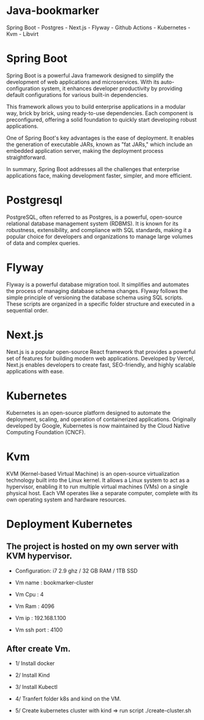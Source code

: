 # Java-bookmarker
Spring Boot - Postgres - Next.js - Flyway - Github Actions - Kubernetes - Kvm - Libvirt

# Spring Boot
Spring Boot is a powerful Java framework designed to simplify the development of web applications and microservices. With its auto-configuration system, it enhances developer productivity by providing default configurations for various built-in dependencies.

This framework allows you to build enterprise applications in a modular way, brick by brick, using ready-to-use dependencies. Each component is preconfigured, offering a solid foundation to quickly start developing robust applications.

One of Spring Boot's key advantages is the ease of deployment. It enables the generation of executable JARs, known as "fat JARs," which include an embedded application server, making the deployment process straightforward.

In summary, Spring Boot addresses all the challenges that enterprise applications face, making development faster, simpler, and more efficient.

# Postgresql
PostgreSQL, often referred to as Postgres, is a powerful, open-source relational database management system (RDBMS). It is known for its robustness, extensibility, and compliance with SQL standards, making it a popular choice for developers and organizations to manage large volumes of data and complex queries.

# Flyway
Flyway is a powerful database migration tool. It simplifies and automates the process of managing database schema changes. Flyway follows the simple principle of versioning the database schema using SQL scripts. These scripts are organized in a specific folder structure and executed in a sequential order.

# Next.js
Next.js is a popular open-source React framework that provides a powerful set of features for building modern web applications. Developed by Vercel, Next.js enables developers to create fast, SEO-friendly, and highly scalable applications with ease.

# Kubernetes
Kubernetes is an open-source platform designed to automate the deployment, scaling, and operation of containerized applications. Originally developed by Google, Kubernetes is now maintained by the Cloud Native Computing Foundation (CNCF).

# Kvm
KVM (Kernel-based Virtual Machine) is an open-source virtualization technology built into the Linux kernel. It allows a Linux system to act as a hypervisor, enabling it to run multiple virtual machines (VMs) on a single physical host. Each VM operates like a separate computer, complete with its own operating system and hardware resources.

# Deployment Kubernetes
## The project is hosted on my own server with KVM hypervisor.
- Configuration: i7 2.9 ghz / 32 GB RAM / 1TB SSD

- Vm name      : bookmarker-cluster
- Vm Cpu       : 4
- Vm Ram       : 4096
- Vm ip        : 192.168.1.100
- Vm ssh port  : 4100

## After create Vm.
- 1/ Install docker
- 2/ Install Kind
- 3/ Install Kubectl

- 4/ Tranfert folder k8s and kind on the VM.
- 5/ Create kubernetes cluster with kind => run script ./create-cluster.sh

